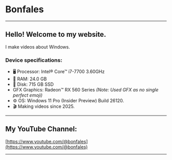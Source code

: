 # Bonfales

---

## Hello! Welcome to my website.

I make videos about Windows.

### Device specifications:

* 🖥️ Processor: Intel® Core™ i7-7700 3.60GHz
* 💾 RAM: 24.0 GB
* 💽 Disk: 715 GB SSD
* GFX Graphics: Radeon™ RX 560 Series  *(Note: Used GFX as no single perfect emoji)*
* ⚙️ OS: Windows 11 Pro (Insider Preview) Build 26120.
* 🎬 Making videos since 2025.

---

## My YouTube Channel:

[https://www.youtube.com/@bonfales](https://www.youtube.com/@bonfales)

---